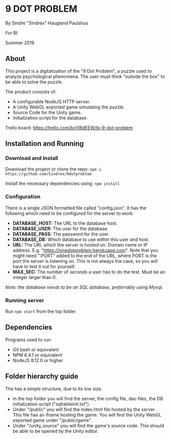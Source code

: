 # 9 DOT PROBLEM
By Sindre "Sindrex" Haugland Paulshus

For BI

Summer 2019

## About
This project is a digitalization of the "9 Dot Problem", a puzzle used to analyze psychological phenomena. The user must think "outside the box" to be able to solve the puzzle.

The product consists of:
 * A configurable NodeJS HTTP server.
 * A Unity WebGL exported game simulating the puzzle.
 * Source Code for the Unity game.
 * Initialization script for the database.

Trello board: https://trello.com/b/rl18dEEW/bi-9-dot-problem

## Installation and Running
### Download and Install
Download the project or clone the repo:
`npm i https://github.com/Sindrex/9dotproblem`  

Install the necessary dependencies using:
`npm install`

### Configuration
There is a single JSON formatted file called "config.json". It has the following which need to be configured for the server to work:
 * **DATABASE_HOST:** The URL to the database host.
 * **DATABASE_USER:** The user for the database.
 * **DATABASE_PASS:** The password for the user.
 * **DATABASE_DB:** Which database to use within this user and host.
 * **URL:** The URL which the server is hosted on. Domain name or IP address. E.g. "https://ninedotproblem.herokuapp.com".
   Note that you might need ":PORT" added to the end of the URL, where PORT is the port the server is listening on. This is not always the case, so you will have to test it out for yourself.
 * **MAX_SEC:** The number of *seconds* a user has to do the test. Must be an integer larger than 0.

 *Note: the database needs to be an SQL database, preferrably using Mysql.*

### Running server
Run `npm start` from the top folder.

## Dependencies
Programs used to run:
 * Git bash or equivalent
 * NPM 6.4.1 or equivalent
 * NodeJS 8.12.0 or higher

## Folder hierarchy guide
The has a simple structure, due to its low size.
 * In the top folder you will find the server, the config file, dao files, the DB initialization script ("sqltableinit.txt").
 * Under "/public" you will find the index.html file hosted by the server. This file has an iframe hosting the game. You will find the Unity WebGL exported game under "/public/game".
 * Under "/unity_source" you will find the game's source code. This should be able to be opened by the Unity editor.
